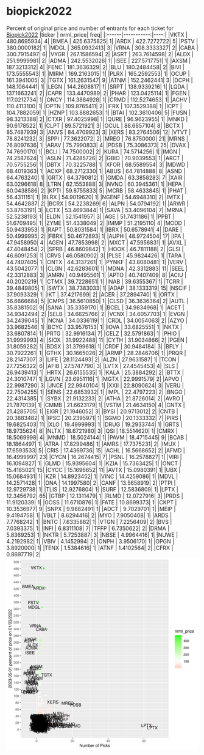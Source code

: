 # biopick2022
Percent of original price and number of entrants for each ticket for [Biopick2022](https://twitter.com/hashtag/Biopick2022)
|ticker |  nrml_price| freq|
|:------|-----------:|----:|
|VKTX   | 480.8695934|    4|
|BMEA   | 425.6375825|    1|
|ARDX   | 422.7272722|    5|
|PSTV   | 380.0000182|    1|
|MDGL   | 365.0932413|    3|
|VRNA   | 308.3333327|    2|
|CABA   | 300.7915497|    6|
|VYGR   | 267.1586594|    2|
|ASRT   | 263.7614598|    2|
|ALDX   | 251.9999981|    2|
|ADMA   | 242.5532026|    1|
|ISEE   | 227.5717751|    1|
|AXSM   | 187.3213312|    4|
|FENC   | 181.3636329|    2|
|BLU    | 180.2484458|    2|
|BIVI   | 173.5555543|    1|
|MIRM   | 169.2163015|    1|
|PLRX   | 165.2592553|    1|
|OCUP   | 161.3941005|    3|
|TGTX   | 161.2631547|    9|
|ATNM   | 152.2462441|    3|
|DCPH   | 148.1064441|    1|
|LEGN   | 144.2608817|    1|
|SRPT   | 138.9339216|    1|
|LQDA   | 137.1663241|    2|
|CAPR   | 133.4470989|    2|
|PHAR   | 123.0425114|    1|
|FGEN   | 117.0212734|    1|
|ONCY   | 114.3884928|    1|
|CRMD   | 112.5274653|    1|
|ACHV   | 110.4113100|    1|
|OPTN   | 109.8765411|    2|
|IFRX   | 107.3529388|    1|
|ICPT   | 104.7882059|    1|
|HZNP   | 103.8882653|    1|
|BTAI   | 102.3610406|    5|
|FUSN   |  98.3213388|    2|
|CTXR   |  97.4025998|    1|
|QURE   |  96.9623955|    1|
|MNKD   |  90.6178522|    1|
|CLPT   |  89.5721921|    3|
|OCUL   |  88.6657104|    8|
|BCTX   |  85.7487939|    3|
|ANVS   |  84.4709923|    3|
|XERS   |  83.2764506|   12|
|VTVT   |  78.8241232|    3|
|SPPI   |  77.3622072|    2|
|MREO   |  76.8750000|   21|
|MRNS   |  76.8097636|    1|
|ARAV   |  75.7990833|    4|
|PDSB   |  75.3086373|   25|
|DVAX   |  74.7690170|    1|
|BCLI   |  74.7500002|    2|
|KURA   |  74.5714256|    1|
|IMGN   |  74.2587624|    1|
|ASLN   |  71.4285726|    2|
|GBIO   |  70.9039553|    1|
|ARCT   |  70.5755256|    1|
|DBTX   |  70.3225788|    1|
|XFOR   |  68.5589554|    3|
|MDWD   |  68.4019363|    1|
|ACXP   |  68.2712330|    1|
|ABUS   |  64.7814888|    8|
|ASND   |  64.4763240|    1|
|GRTX   |  64.3790812|    1|
|GMDA   |  63.3858283|    7|
|XAIR   |  63.0296618|    8|
|LTRN   |  62.1553888|    3|
|NVNO   |  60.3945361|    1|
|HEPA   |  60.0438586|    2|
|KPTI   |  59.8755833|    5|
|MCRB   |  58.4633845|    1|
|PHAT   |  56.4311151|    1|
|BLRX   |  54.9019620|    1|
|NGENF  |  54.6948310|    2|
|IMTX   |  54.4642887|    2|
|BCRX   |  54.2238269|    6|
|ALPN   |  54.0794192|    1|
|ARWR   |  53.8763191|    3|
|LCTX   |  53.4693844|    1|
|SAVA   |  53.4096104|    7|
|MRNA   |  52.5238193|    1|
|ELDN   |  52.1541957|    3|
|AGE    |  51.7431186|    1|
|PPBT   |  51.6709495|    1|
|ZYME   |  51.4338049|    2|
|IMMP   |  51.2195110|    4|
|MODD   |  50.9433953|    1|
|RAPT   |  50.8031584|    1|
|IBRX   |  50.6578941|    4|
|DARE   |  50.4999995|    2|
|FBRX   |  50.4672893|    1|
|AUPH   |  48.9724504|   17|
|IPA    |  47.9458950|    4|
|AGEN   |  47.7853998|    2|
|MXCT   |  47.5956831|    1|
|AVXL   |  47.4048454|    2|
|SPRB   |  46.8609842|    1|
|HOOK   |  46.7811188|    2|
|GLSI   |  46.6091253|    1|
|CRVS   |  46.0580902|    3|
|PLSE   |  45.9824426|    1|
|TARA   |  44.7407405|    1|
|ONTX   |  44.3137261|    1|
|PYNKF  |  43.8080481|    1|
|VERV   |  43.5042077|    1|
|CLGN   |  42.6283601|    1|
|MDNA   |  42.3312883|   11|
|SEEL   |  42.3312883|    3|
|AMRN   |  40.9495561|    1|
|APTO   |  40.7407409|    8|
|ACIU   |  40.2020219|    1|
|CTMX   |  39.7228651|    1|
|INAB   |  39.6355367|    1|
|TCRR   |  39.4849805|    1|
|SWTX   |  38.7383033|    1|
|ADAP   |  38.1333319|   15|
|NSCIF  |  37.9093329|    1|
|IKT    |  37.4217699|    2|
|ACER   |  37.2894740|    1|
|ORTX   |  36.6666684|    5|
|CMPS   |  36.5610850|    1|
|CLSD   |  36.3636364|    2|
|AUTL   |  35.8381502|    9|
|SANA   |  35.3359170|    1|
|BCEL   |  34.9834968|    1|
|ACET   |  34.9342494|    2|
|SELB   |  34.6625766|    2|
|VCNX   |  34.6057703|    1|
|EVGN   |  34.2439045|    1|
|NCNA   |  34.0336119|    1|
|CRDL   |  34.0054063|    2|
|AZYO   |  33.9682546|    1|
|BCYC   |  33.9576153|    1|
|IOVA   |  33.6825551|    1|
|NKTX   |  33.6807814|    1|
|PRTG   |  32.9916134|    7|
|CELZ   |  32.5791863|    1|
|PHIO   |  31.9999993|    4|
|SIOX   |  31.9922488|   11|
|CYTH   |  31.9034866|    2|
|PGEN   |  31.8059282|    1|
|BDSX   |  31.3799618|    1|
|CRDF   |  30.9484184|    3|
|BFLY   |  30.7922261|    1|
|GTHX   |  30.1665026|    2|
|ARMP   |  28.2846706|    1|
|PRQR   |  28.2147307|    3|
|LIFE   |  28.1124493|    2|
|ALZN   |  27.9631587|    1|
|TCON   |  27.7256322|    6|
|AFIB   |  27.5747790|    3|
|LVTX   |  27.4545453|    4|
|SLS    |  26.9439413|    1|
|HRTX   |  26.6155535|    1|
|KALA   |  25.3884292|    2|
|BTTX   |  24.3010747|    1|
|LGVN   |  23.6951116|    1|
|MGTX   |  22.9991579|    2|
|APVO   |  22.9987290|    3|
|JNCE   |  22.9940104|    1|
|XXII   |  22.8090624|    3|
|VERU   |  22.7504255|    1|
|SENS   |  22.6853932|    1|
|IMPL   |  22.4797223|    2|
|BNGO   |  22.4314385|    1|
|SYBX   |  21.9132233|    2|
|ATHA   |  21.8726014|    2|
|AVRO   |  21.7870139|    1|
|CMMB   |  21.6623179|    1|
|VSTM   |  21.4634150|    4|
|CNTX   |  21.4285705|    1|
|EIGR   |  21.1946052|    3|
|BYSI   |  20.9713012|    2|
|CNTB   |  20.3883482|    1|
|IPSC   |  20.2395971|    1|
|SGMO   |  20.1333332|    7|
|PIRS   |  19.6825403|   11|
|XLO    |  19.4999993|    1|
|DRUG   |  19.2933744|    1|
|GRTS   |  18.9735624|    8|
|NLTX   |  18.6721980|    3|
|QSI    |  18.5514620|    1|
|CMRX   |  18.5069998|    4|
|MNMD   |  18.5024144|    1|
|PAVM   |  18.4715445|    9|
|BCAB   |  18.1864497|    1|
|ATRA   |  17.8299486|    1|
|AMRS   |  17.7375231|    2|
|IMUX   |  17.6593533|    5|
|CRIS   |  17.4369736|   15|
|ACHL   |  16.5668652|    2|
|AFMD   |  16.4999997|   23|
|CYCN   |  16.2674415|    7|
|PSNL   |  16.2578827|    1|
|VIRI   |  16.1094827|    1|
|GLMD   |  15.9395604|    1|
|KZIA   |  15.7363425|    1|
|ONCT   |  15.4185021|   15|
|CYCC   |  15.1696652|   11|
|AVTX   |  15.0980391|    1|
|UBX    |  15.0684931|    1|
|KZR    |  14.8923452|    1|
|VINC   |  14.4259086|    1|
|MDVL   |  14.2571428|    1|
|DNA    |  14.1997580|    2|
|CANF   |  13.5658919|    2|
|PTPI   |  12.9729738|    1|
|TLIS   |  12.9276804|    1|
|SURF   |  12.5836809|    1|
|LPTX   |  12.3456792|   65|
|GTBP   |  12.1311479|    1|
|RLMD   |  12.0727916|    3|
|PRDS   |  11.9120339|    1|
|GOSS   |  11.6710876|    1|
|FATE   |  10.8699373|    1|
|CKPT   |  10.3536977|    9|
|SNPX   |   9.9882491|    1|
|ADCT   |   9.7029701|    1|
|MEIP   |   9.4194758|    1|
|VBLT   |   8.6294416|    2|
|MYO    |   7.9050408|    1|
|ARDS   |   7.7768242|    1|
|BNTC   |   7.6335882|    1|
|VTGN   |   7.2256409|    2|
|BVS    |   7.0393375|    1|
|INFI   |   6.8311108|    7|
|TFFP   |   6.7350622|    2|
|DRMA   |   5.8369253|    1|
|NKTR   |   5.7253887|    3|
|NBSE   |   4.9964416|    1|
|NUWE   |   4.2192982|    1|
|VBIV   |   4.1452994|    2|
|ONPH   |   3.9506170|    1|
|OPGN   |   3.8920000|    1|
|TENX   |   1.5384616|    1|
|ATNF   |   1.4102564|    2|
|CFRX   |   0.8697719|    2|
![retvspicks](biopicks.png?raw=true)
